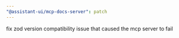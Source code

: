 ```yaml
---
"@assistant-ui/mcp-docs-server": patch
---
```


fix zod version compatibility issue that caused the mcp server to fail
